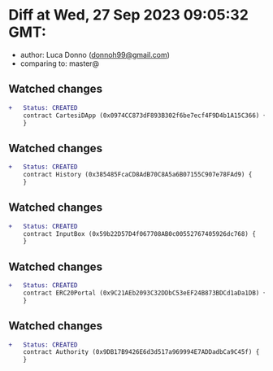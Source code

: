 # Diff at Wed, 27 Sep 2023 09:05:32 GMT:

- author: Luca Donno (<donnoh99@gmail.com>)
- comparing to: master@

## Watched changes

```diff
+   Status: CREATED
    contract CartesiDApp (0x0974CC873dF893B302f6be7ecf4F9D4b1A15C366) {
    }
```

## Watched changes

```diff
+   Status: CREATED
    contract History (0x385485FcaCD8AdB70C8A5a6B07155C907e78FAd9) {
    }
```

## Watched changes

```diff
+   Status: CREATED
    contract InputBox (0x59b22D57D4f067708AB0c00552767405926dc768) {
    }
```

## Watched changes

```diff
+   Status: CREATED
    contract ERC20Portal (0x9C21AEb2093C32DDbC53eEF24B873BDCd1aDa1DB) {
    }
```

## Watched changes

```diff
+   Status: CREATED
    contract Authority (0x9DB17B9426E6d3d517a969994E7ADDadbCa9C45f) {
    }
```
